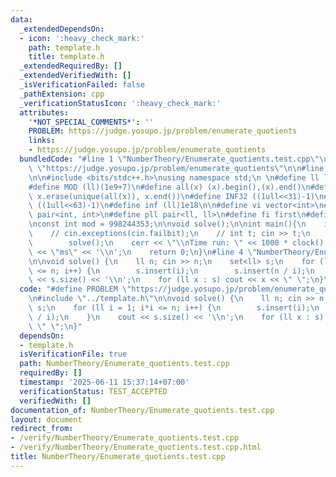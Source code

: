 ```yaml
---
data:
  _extendedDependsOn:
  - icon: ':heavy_check_mark:'
    path: template.h
    title: template.h
  _extendedRequiredBy: []
  _extendedVerifiedWith: []
  _isVerificationFailed: false
  _pathExtension: cpp
  _verificationStatusIcon: ':heavy_check_mark:'
  attributes:
    '*NOT_SPECIAL_COMMENTS*': ''
    PROBLEM: https://judge.yosupo.jp/problem/enumerate_quotients
    links:
    - https://judge.yosupo.jp/problem/enumerate_quotients
  bundledCode: "#line 1 \"NumberTheory/Enumerate_quotients.test.cpp\"\n#define PROBLEM\
    \ \"https://judge.yosupo.jp/problem/enumerate_quotients\"\n\n#line 2 \"template.h\"\
    \n\n#include <bits/stdc++.h>\nusing namespace std;\n \n#define ll long long\n\
    #define MOD (ll)(1e9+7)\n#define all(x) (x).begin(),(x).end()\n#define unique(x)\
    \ x.erase(unique(all(x)), x.end())\n#define INF32 ((1ull<<31)-1)\n#define INF64\
    \ ((1ull<<63)-1)\n#define inf (ll)1e18\n\n#define vi vector<int>\n#define pii\
    \ pair<int, int>\n#define pll pair<ll, ll>\n#define fi first\n#define se second\n\
    \nconst int mod = 998244353;\n\nvoid solve();\n\nint main(){\n    ios_base::sync_with_stdio(false);cin.tie(NULL);\n\
    \    // cin.exceptions(cin.failbit);\n    // int t; cin >> t;\n    // while(t--)\n\
    \        solve();\n    cerr << \"\\nTime run: \" << 1000 * clock() / CLOCKS_PER_SEC\
    \ << \"ms\" << '\\n';\n    return 0;\n}\n#line 4 \"NumberTheory/Enumerate_quotients.test.cpp\"\
    \n\nvoid solve() {\n    ll n; cin >> n;\n    set<ll> s;\n    for (ll i = 1; i*i\
    \ <= n; i++) {\n        s.insert(i);\n        s.insert(n / i);\n    }\n    cout\
    \ << s.size() << '\\n';\n    for (ll x : s) cout << x << \" \";\n}\n"
  code: "#define PROBLEM \"https://judge.yosupo.jp/problem/enumerate_quotients\"\n\
    \n#include \"../template.h\"\n\nvoid solve() {\n    ll n; cin >> n;\n    set<ll>\
    \ s;\n    for (ll i = 1; i*i <= n; i++) {\n        s.insert(i);\n        s.insert(n\
    \ / i);\n    }\n    cout << s.size() << '\\n';\n    for (ll x : s) cout << x <<\
    \ \" \";\n}"
  dependsOn:
  - template.h
  isVerificationFile: true
  path: NumberTheory/Enumerate_quotients.test.cpp
  requiredBy: []
  timestamp: '2025-06-11 15:37:14+07:00'
  verificationStatus: TEST_ACCEPTED
  verifiedWith: []
documentation_of: NumberTheory/Enumerate_quotients.test.cpp
layout: document
redirect_from:
- /verify/NumberTheory/Enumerate_quotients.test.cpp
- /verify/NumberTheory/Enumerate_quotients.test.cpp.html
title: NumberTheory/Enumerate_quotients.test.cpp
---
```

